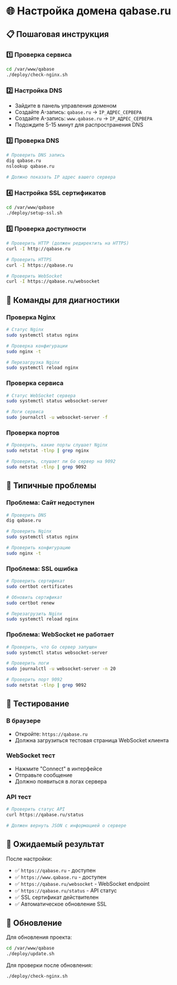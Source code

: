 # 🌐 Настройка домена qabase.ru

## 📋 Пошаговая инструкция

### 1️⃣ **Проверка сервиса**
```bash
cd /var/www/qabase
./deploy/check-nginx.sh
```

### 2️⃣ **Настройка DNS**
- Зайдите в панель управления доменом
- Создайте A-запись: `qabase.ru` → `IP_АДРЕС_СЕРВЕРА`
- Создайте A-запись: `www.qabase.ru` → `IP_АДРЕС_СЕРВЕРА`
- Подождите 5-15 минут для распространения DNS

### 3️⃣ **Проверка DNS**
```bash
# Проверить DNS запись
dig qabase.ru
nslookup qabase.ru

# Должно показать IP адрес вашего сервера
```

### 4️⃣ **Настройка SSL сертификатов**
```bash
cd /var/www/qabase
./deploy/setup-ssl.sh
```

### 5️⃣ **Проверка доступности**
```bash
# Проверить HTTP (должен редиректить на HTTPS)
curl -I http://qabase.ru

# Проверить HTTPS
curl -I https://qabase.ru

# Проверить WebSocket
curl -I https://qabase.ru/websocket
```

## 🔧 **Команды для диагностики**

### **Проверка Nginx**
```bash
# Статус Nginx
sudo systemctl status nginx

# Проверка конфигурации
sudo nginx -t

# Перезагрузка Nginx
sudo systemctl reload nginx
```

### **Проверка сервиса**
```bash
# Статус WebSocket сервера
sudo systemctl status websocket-server

# Логи сервиса
sudo journalctl -u websocket-server -f
```

### **Проверка портов**
```bash
# Проверить, какие порты слушает Nginx
sudo netstat -tlnp | grep nginx

# Проверить, слушает ли Go сервер на 9092
sudo netstat -tlnp | grep 9092
```

## 🚨 **Типичные проблемы**

### **Проблема: Сайт недоступен**
```bash
# Проверить DNS
dig qabase.ru

# Проверить Nginx
sudo systemctl status nginx

# Проверить конфигурацию
sudo nginx -t
```

### **Проблема: SSL ошибка**
```bash
# Проверить сертификат
sudo certbot certificates

# Обновить сертификат
sudo certbot renew

# Перезагрузить Nginx
sudo systemctl reload nginx
```

### **Проблема: WebSocket не работает**
```bash
# Проверить, что Go сервер запущен
sudo systemctl status websocket-server

# Проверить логи
sudo journalctl -u websocket-server -n 20

# Проверить порт 9092
sudo netstat -tlnp | grep 9092
```

## 📱 **Тестирование**

### **В браузере**
- Откройте: `https://qabase.ru`
- Должна загрузиться тестовая страница WebSocket клиента

### **WebSocket тест**
- Нажмите "Connect" в интерфейсе
- Отправьте сообщение
- Должно появиться в логах сервера

### **API тест**
```bash
# Проверить статус API
curl https://qabase.ru/status

# Должен вернуть JSON с информацией о сервере
```

## 🎯 **Ожидаемый результат**

После настройки:
- ✅ `https://qabase.ru` - доступен
- ✅ `https://www.qabase.ru` - доступен  
- ✅ `https://qabase.ru/websocket` - WebSocket endpoint
- ✅ `https://qabase.ru/status` - API статус
- ✅ SSL сертификат действителен
- ✅ Автоматическое обновление SSL

## 🔄 **Обновление**

Для обновления проекта:
```bash
cd /var/www/qabase
./deploy/update.sh
```

Для проверки после обновления:
```bash
./deploy/check-nginx.sh
```
